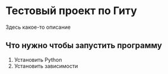 # Тестовый проект по Гиту

Здесь какое-то описание

## Что нужно чтобы запустить программу

1. Установить Python
2. Установить зависимости
